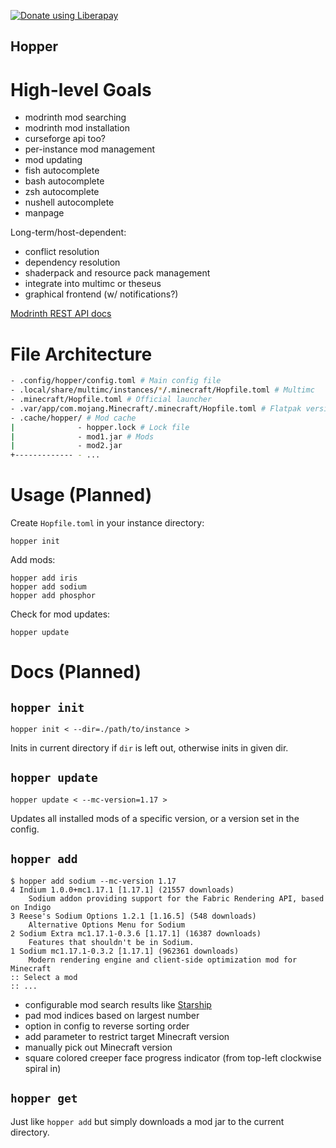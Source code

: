 <noscript><a href="https://liberapay.com/tebibytemedia/donate"><img alt="Donate using Liberapay" src="https://liberapay.com/assets/widgets/donate.svg"></a></noscript>

## Hopper

# High-level Goals

- modrinth mod searching
- modrinth mod installation
- curseforge api too?
- per-instance mod management
- mod updating
- fish autocomplete
- bash autocomplete
- zsh autocomplete
- nushell autocomplete
- manpage

Long-term/host-dependent:
- conflict resolution
- dependency resolution
- shaderpack and resource pack management
- integrate into multimc or theseus
- graphical frontend (w/ notifications?)

[Modrinth REST API docs](https://github.com/modrinth/labrinth/wiki/API-Documentation)

# File Architecture

```bash
- .config/hopper/config.toml # Main config file
- .local/share/multimc/instances/*/.minecraft/Hopfile.toml # Multimc
- .minecraft/Hopfile.toml # Official launcher
- .var/app/com.mojang.Minecraft/.minecraft/Hopfile.toml # Flatpak version
- .cache/hopper/ # Mod cache
|              - hopper.lock # Lock file
|              - mod1.jar # Mods
|              - mod2.jar
+------------- - ...
```

# Usage (Planned)

Create `Hopfile.toml` in your instance directory:
```
hopper init
```

Add mods:
```
hopper add iris
hopper add sodium
hopper add phosphor
```

Check for mod updates:
```
hopper update
```

# Docs (Planned)

## `hopper init`

```
hopper init < --dir=./path/to/instance >
```

Inits in current directory if `dir` is left out, otherwise inits in given dir.

## `hopper update`

```
hopper update < --mc-version=1.17 >
```

Updates all installed mods of a specific version, or a version set in the config.

## `hopper add`

```
$ hopper add sodium --mc-version 1.17
4 Indium 1.0.0+mc1.17.1 [1.17.1] (21557 downloads)
    Sodium addon providing support for the Fabric Rendering API, based on Indigo
3 Reese's Sodium Options 1.2.1 [1.16.5] (548 downloads)
    Alternative Options Menu for Sodium
2 Sodium Extra mc1.17.1-0.3.6 [1.17.1] (16387 downloads)
    Features that shouldn't be in Sodium.
1 Sodium mc1.17.1-0.3.2 [1.17.1] (962361 downloads)
    Modern rendering engine and client-side optimization mod for Minecraft
:: Select a mod
:: ...
```

- configurable mod search results like [Starship](https://starship.rs)
- pad mod indices based on largest number
- option in config to reverse sorting order
- add parameter to restrict target Minecraft version
- manually pick out Minecraft version
- square colored creeper face progress indicator (from top-left clockwise spiral in)

## `hopper get`

Just like `hopper add` but simply downloads a mod jar to the current directory.
